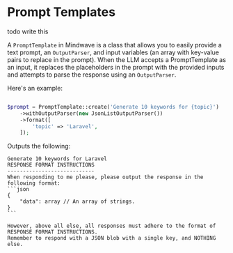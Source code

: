# Prompt Templates

todo write this

A `PromptTemplate` in Mindwave is a class that allows you to easily provide a text prompt, an `OutputParser`, and input
variables (an array with key-value pairs to replace in the prompt). When the LLM accepts a PromptTemplate as an input,
it replaces the placeholders in the prompt with the provided inputs and attempts to parse the response using
an `OutputParser`.

Here's an example:

```php

$prompt = PromptTemplate::create('Generate 10 keywords for {topic}')
    ->withOutputParser(new JsonListOutputParser())
    ->format([
        'topic' => 'Laravel',
    ]);
```

Outputs the following:

````
Generate 10 keywords for Laravel
RESPONSE FORMAT INSTRUCTIONS
----------------------------
When responding to me please, please output the response in the following format:
```json
{
    "data": array // An array of strings.
}
```

However, above all else, all responses must adhere to the format of RESPONSE FORMAT INSTRUCTIONS.
Remember to respond with a JSON blob with a single key, and NOTHING else.
````

